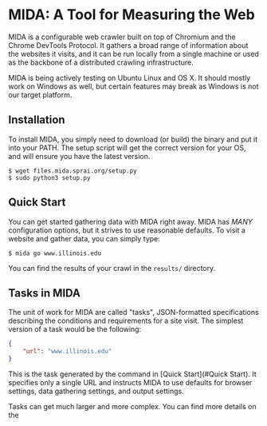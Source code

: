 # **MIDA: A Tool for Measuring the Web**

MIDA is a configurable web crawler built on top of Chromium
and the Chrome DevTools Protocol. It gathers a broad range of information
about the websites it visits, and it can be run locally from a single machine or
used as the backbone of a distributed crawling infrastructure.

MIDA is being actively testing on Ubuntu Linux and OS X. It should mostly work on
Windows as well, but certain features may break as Windows is not our target platform.

## Installation

To install MIDA, you simply need to download (or build) the binary and put it into your PATH.
The setup script will get the correct version for your OS, and will ensure you have the
latest version.
```
$ wget files.mida.sprai.org/setup.py
$ sudo python3 setup.py
```

## Quick Start
You can get started gathering data with MIDA right away. MIDA has *MANY* configuration options,
but it strives to use reasonable defaults. To visit a website and gather data, you
can simply type:
```
$ mida go www.illinois.edu
```
You can find the results of your crawl in the `results/` directory.

## Tasks in MIDA
The unit of work for MIDA are called "tasks", JSON-formatted specifications describing
the conditions and requirements for a site visit. The simplest version of a task would be
the following:
```json
{
    "url": "www.illinois.edu"
}
```
This is the task generated by the command in [Quick Start](#Quick Start). It specifies only
a single URL and instructs MIDA to use defaults for browser settings, data gathering settings,
and output settings.

Tasks can get much larger and more complex. You can find more details on the 